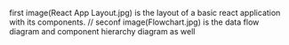 first image(React App Layout.jpg) is the layout of a basic react application with its components.
//
seconf image(Flowchart.jpg) is the data flow diagram and component hierarchy diagram as well
